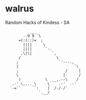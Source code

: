 # walrus
Random Hacks of Kindess - SA

               ___
            .-9 9 `\
          =(:(::)=  ;
            ||||     \
            ||||      `-.
           ,\|\|         `,
          /                \
         ;                  `'---.,
         |                         `\
         ;                     /     |
         \                    |      /
          )           \  __,.--\    /
       .-' \,..._\     \`   .-'  .-'
      `-=``      `:    |  /-/-/`
                   `.__/
